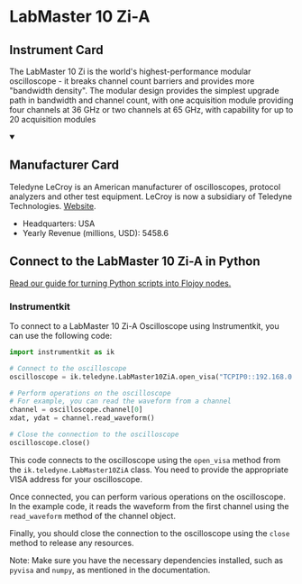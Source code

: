 
# LabMaster 10 Zi-A

## Instrument Card

The LabMaster 10 Zi is the world's highest-performance modular oscilloscope - it breaks channel count barriers and provides more "bandwidth density". The modular design provides the simplest upgrade path in bandwidth and channel count, with one acquisition module providing four channels at 36 GHz or two channels at 65 GHz, with capability for up to 20 acquisition modules

<details open>
<summary><h2>Manufacturer Card</h2></summary>
Teledyne LeCroy is an American manufacturer of oscilloscopes, protocol analyzers and other test equipment. LeCroy is now a subsidiary of Teledyne Technologies. <a href=https://www.teledynelecroy.com/>Website</a>.

<ul>
  <li>Headquarters: USA</li>
  <li>Yearly Revenue (millions, USD): 5458.6</li>
</ul>
</details>

## Connect to the LabMaster 10 Zi-A in Python

[Read our guide for turning Python scripts into Flojoy nodes.](https://docs.flojoy.ai/custom-nodes/creating-custom-node/)


### Instrumentkit

To connect to a LabMaster 10 Zi-A Oscilloscope using Instrumentkit, you can use the following code:

```python
import instrumentkit as ik

# Connect to the oscilloscope
oscilloscope = ik.teledyne.LabMaster10ZiA.open_visa("TCPIP0::192.168.0.1::INSTR")

# Perform operations on the oscilloscope
# For example, you can read the waveform from a channel
channel = oscilloscope.channel[0]
xdat, ydat = channel.read_waveform()

# Close the connection to the oscilloscope
oscilloscope.close()
```

This code connects to the oscilloscope using the `open_visa` method from the `ik.teledyne.LabMaster10ZiA` class. You need to provide the appropriate VISA address for your oscilloscope.

Once connected, you can perform various operations on the oscilloscope. In the example code, it reads the waveform from the first channel using the `read_waveform` method of the channel object.

Finally, you should close the connection to the oscilloscope using the `close` method to release any resources.

Note: Make sure you have the necessary dependencies installed, such as `pyvisa` and `numpy`, as mentioned in the documentation.


